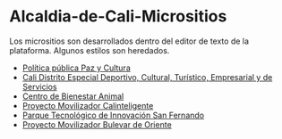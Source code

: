 # Alcaldia-de-Cali-Micrositios

Los micrositios son desarrollados dentro del editor de texto de la plataforma.
Algunos estilos son heredados.

- [Política pública Paz y Cultura](https://www.cali.gov.co/pazycultura/publicaciones/168378/politica-publica-paz-y-cultura/)
- [Cali Distrito Especial Deportivo, Cultural, Turístico, Empresarial y de Servicios](https://www.cali.gov.co/distritoespecial/)
- [Centro de Bienestar Animal](https://www.cali.gov.co/dagma/publicaciones/168554/centro-de-bienestar-animal/)
- [Proyecto Movilizador Calinteligente](https://www.cali.gov.co/calinteligente)
- [Parque Tecnológico de Innovación San Fernando](https://www.cali.gov.co/gobierno/publicaciones/168300/parque-tecnologico-de-innovacion-san-fernando/)
- [Proyecto Movilizador Bulevar de Oriente](https://www.cali.gov.co/vivienda/publicaciones/169014/proyecto-movilizador-bulevar-de-oriente/)
